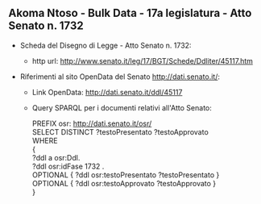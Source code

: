 ## Akoma Ntoso - Bulk Data - 17a legislatura - Atto Senato n. 1732 ##

* Scheda del Disegno di Legge - Atto Senato n. 1732:
	* http url: http://www.senato.it/leg/17/BGT/Schede/Ddliter/45117.htm

* Riferimenti al sito OpenData del Senato http://dati.senato.it/:
	* Link OpenData: http://dati.senato.it/ddl/45117
	* Query SPARQL per i documenti relativi all'Atto Senato:

        PREFIX osr: <http://dati.senato.it/osr/>  
		SELECT DISTINCT ?testoPresentato ?testoApprovato  
		WHERE  
		{  
		    ?ddl a osr:Ddl.  
		    ?ddl osr:idFase 1732 .  
		    OPTIONAL { ?ddl osr:testoPresentato ?testoPresentato }  
		    OPTIONAL { ?ddl osr:testoApprovato ?testoApprovato }  
		}
		